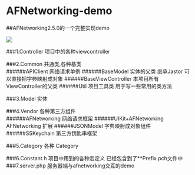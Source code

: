 AFNetworking-demo
=================

##AFNetworking2.5.0的一个完整实现demo  

![](https://raw.githubusercontent.com/shaojiankui/AFNetworking-demo/master/demo.gif)

###1.Controller    项目中的各种viewcontroller  

###2.Common  共通类,各种基类  
######APIClient             网络请求单例
######BaseModel             实体的父类 继承Jastor 可以直接把字典映射成对象 
######BaseViewController    本项目所有ViewController的父类 
######Util                  项目工具类 用于写一些常用的类方法 
  
###3.Model   实体
  
###4.Vendor 各种第三方组件  
######AFNetworking          网络请求框架
######UIKit+AFNetworking    AFNetworking 扩展 
######JSONModel             字典映射成对象组件
######SSKeychain            第三方钥匙串框架 

###5.Category 各种 Category

###6.Constant.h 项目中用到的各种宏定义 已经包含到了**Prefix.pch文件中
###7.server.php  服务器端与afnetworking交互的demo
